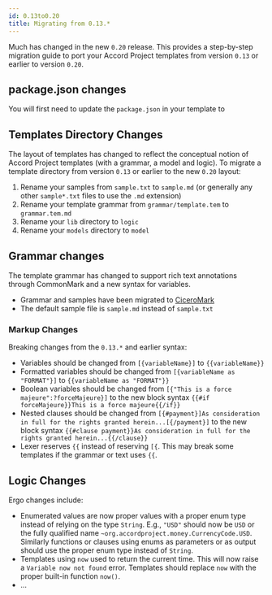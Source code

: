 ```yaml
---
id: 0.13to0.20
title: Migrating from 0.13.*
---
```


Much has changed in the new `0.20` release. This provides a step-by-step migration guide to port your Accord Project templates from version `0.13` or earlier to version `0.20`.

## package.json changes

You will first need to update the `package.json` in your template to 

## Templates Directory Changes

The layout of templates has changed to reflect the conceptual notion of Accord Project templates (with a grammar, a model and logic). To migrate a template directory from version `0.13` or earlier to the new `0.20` layout:
1. Rename your samples from `sample.txt` to `sample.md` (or generally any other `sample*.txt` files to use the `.md` extension)
2. Rename your template grammar from `grammar/template.tem` to `grammar.tem.md`
3. Rename your `lib` directory to `logic`
4. Rename your `models` directory to `model`

## Grammar changes

The template grammar has changed to support rich text annotations through CommonMark and a new syntax for variables.

- Grammar and samples have been migrated to [CiceroMark]()
- The default sample file is `sample.md` instead of `sample.txt`

### Markup Changes

Breaking changes from the `0.13.*` and earlier syntax:
- Variables should be changed from `[{variableName}]` to `{{variableName}}`
- Formatted variables should be changed from `[{variableName as "FORMAT"}]` to `{{variableName as "FORMAT"}}`
- Boolean variables should be changed from `[{"This is a force majeure":?forceMajeure}]` to the new block syntax `{{#if forceMajeure}}This is a force majeure{{/if}}`
- Nested clauses should be changed from `[{#payment}]As consideration in full for the rights granted herein...[{/payment}]` to the new block syntax `{{#clause payment}}As consideration in full for the rights granted herein...{{/clause}}`
- Lexer reserves `{{` instead of reserving `[{`. This may break some templates if the grammar or text uses `{{`.

## Logic Changes

Ergo changes include:
- Enumerated values are now proper values with a proper enum type instead of relying on the type `String`. E.g., `"USD"` should now be `USD` or the fully qualified name `~org.accordproject.money.CurrencyCode.USD`. Similarly functions or clauses using enums as parameters or as output should use the proper enum type instead of `String`.
- Templates using `now` used to return the current time. This will now raise a `Variable now not found` error. Templates should replace `now` with the proper built-in function `now()`.
- ...

